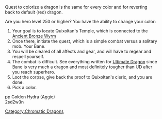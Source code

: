 Quest to colorize a dragon is the same for every color and for reverting
back to default (red) dragon.

Are you hero level 250 or higher? You have the ability to change your
color:

1.  Your goal is to locate Quixoltan's Temple, which is connected to the
    [Ancient Bronze Wyrm](:Category:Ancient_Bronze_Wyrm.md "wikilink")
2.  Once there, initiate the quest, which is a simple combat versus a
    solitary mob. Your Bane.
3.  You will be cleared of all affects and gear, and will have to regear
    and respell yourself.
4.  The combat is difficult. See everything written for [Ultimate
    Dragon](Ultimate_Dragon "wikilink") since Bane is very much a dragon
    and most definitely tougher than UD after you reach superhero.
5.  Loot the corpse, give back the proof to Quixoltan's cleric, and you
    are done.
6.  Pick a color.

  
pp Golden Hydra (Aggie)  
2sd2w3n

[Category:Chromatic Dragons](Category:Chromatic_Dragons "wikilink")
